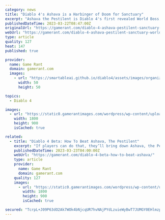 ```yaml
---
category: news
title: "Diablo 4's Ashava is a Harbinger of Doom for Sanctuary"
excerpt: "Ashava the Pestilent is Diablo 4's first revealed World Boss, and Blizzard already isn't letting up on the horror of its demonic challenges. Blizzard recently conducted a beta test for its highly ..."
publishedDateTime: 2023-03-22T08:47:00Z
originalUrl: "https://gamerant.com/diablo-4-ashava-pestilent-sanctuary-world-boss-lilith-connection-lore-combat/"
webUrl: "https://gamerant.com/diablo-4-ashava-pestilent-sanctuary-world-boss-lilith-connection-lore-combat/"
type: article
quality: 127
heat: 147
published: true

provider:
  name: Game Rant
  domain: gamerant.com
  images:
    - url: "https://smartableai.github.io/diablo4/assets/images/organizations/gamerant.com-50x50.jpg"
      width: 50
      height: 50

topics:
  - Diablo 4

images:
  - url: "https://static0.gamerantimages.com/wordpress/wp-content/uploads/2023/03/diablo-4-ashava-sanctuary-world-boss-concept-art.jpg"
    width: 1800
    height: 900
    isCached: true

related:
  - title: "Diablo 4 Beta: How To Beat Ashava, The Pestilent"
    excerpt: "If players can do that, they’ll bring down Ashava, the Pestilent and earn their spoils. Diablo 4 launches June 6 on PC, Xbox One, Xbox Series X/S, PS4, and PS5. Robert is a seasoned gamer, writer, and ..."
    publishedDateTime: 2023-03-23T04:00:00Z
    webUrl: "https://gamerant.com/diablo-4-beta-how-to-beat-ashava/"
    type: article
    provider:
      name: Game Rant
      domain: gamerant.com
    quality: 127
    images:
      - url: "https://static0.gamerantimages.com/wordpress/wp-content/uploads/2023/03/diablo-4-ashava-defeated-feature.jpg"
        width: 1800
        height: 900
        isCached: true

secured: "TcrpL+J09P63dO2Ak7WOk4bNjcqUR7hvNAjPYdLzuieWyBwT7JUMGY0EHlmzpRGlFsnTf9w21tHBkI+8idUDoeC/uk6G7l0+dFJNjpc0/ZqHHuAGfKUQvXrqEsV2Rfl0g+Zm8IOWCZP+suIFz8IWuSAzimD1nKYvzS0sSU1aXU5a+KI+p1eXqp3N0GjzPYDFnL7G8UbyzON7iUc092vLS3/Lips883MLkEHKMZ/XFu7lblzdfxNf/1DRO1oZvbFNKqlPwp1HJ1R3b9VcjleKnsYSWjkBkqxlkBUEbSZolkX0Tm2ooBDpwufz0RawF5liRiUr1H+po8JB/m72Mc7svKrFO9fYNxPmCeX2ugr3FAc=;LWf8Zu8LVmej9wn5PTtUQg=="
---
```


